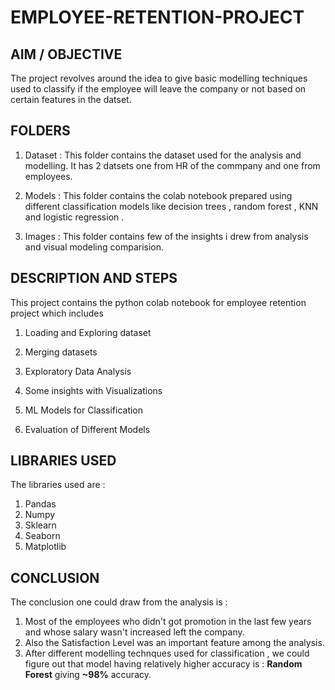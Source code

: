 # EMPLOYEE-RETENTION-PROJECT


## AIM / OBJECTIVE 
The project revolves around the idea to  give basic modelling techniques used to classify if the employee will leave the company or not based on certain features in the datset.

## FOLDERS

1. Dataset :
This folder contains the dataset used for the analysis and modelling. It has 2 datsets one from HR of the commpany and one from employees.


2. Models :
This folder contains the colab notebook prepared using different classification models like decision trees , random forest , KNN and logistic regression .

3. Images :
This folder contains few of the insights i drew from analysis and visual modeling comparision.


## DESCRIPTION AND STEPS
This project contains the python colab notebook for employee retention project which includes

1. Loading and Exploring dataset
2. Merging datasets 
3. Exploratory Data Analysis
4. Some insights with Visualizations
5. ML Models for Classification

6. Evaluation of Different Models

## LIBRARIES USED 

The libraries used are : 
1. Pandas 
2. Numpy
3. Sklearn
4. Seaborn
5. Matplotlib

## CONCLUSION 

The conclusion one could draw from the analysis is :

1. Most of the employees who didn't got promotion in the last few years and whose salary wasn't increased left the company.
2. Also the Satisfaction Level was an important feature among the analysis.
3. After different modelling technques used for classification , we could figure out that model having relatively higher accuracy is :  **Random Forest** giving **~98%** accuracy.
